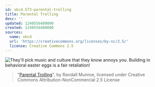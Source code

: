 ```yaml
---
id: xkcd.573-parental-trolling
title: Parental Trolling
desc: ''
updated: 1240556400000
created: 1240556400000
sources:
  name: xkcd
  url: 'https://creativecommons.org/licenses/by-nc/2.5/'
  license: Creative Commons 2.5
---
```

![They'll pick music and culture that they know annoys you.  Building in behavioral easter eggs is a fair retaliation!](https://imgs.xkcd.com/comics/parental_trolling.png)
> "[Parental Trolling](https://xkcd.com/573/)", by Randall Munroe, licensed under Creative Commons Attribution-NonCommercial 2.5 License
